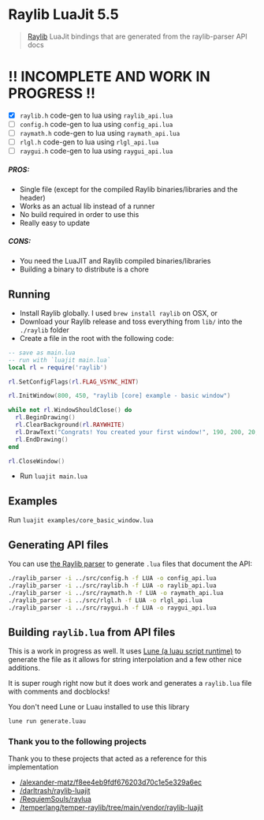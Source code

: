 Raylib LuaJit 5.5
=================

> [Raylib](https://www.raylib.com) LuaJit bindings that are generated from the raylib-parser API docs

# !! INCOMPLETE AND WORK IN PROGRESS !!

- [x] `raylib.h` code-gen to lua using `raylib_api.lua`
- [ ] `config.h` code-gen to lua using `config_api.lua`
- [ ] `raymath.h` code-gen to lua using `raymath_api.lua`
- [ ] `rlgl.h` code-gen to lua using `rlgl_api.lua`
- [ ] `raygui.h` code-gen to lua using `raygui_api.lua`

##### PROS:

- Single file (except for the compiled Raylib binaries/libraries and the header)
- Works as an actual lib instead of a runner
- No build required in order to use this
- Really easy to update

##### CONS:

- You need the LuaJIT and Raylib compiled binaries/libraries
- Building a binary to distribute is a chore

## Running

- Install Raylib globally. I used `brew install raylib` on OSX, or
- Download your Raylib release and toss everything from `lib/` into the `./raylib` folder
- Create a file in the root with the following code:

```lua
-- save as main.lua
-- run with `luajit main.lua`
local rl = require('raylib')

rl.SetConfigFlags(rl.FLAG_VSYNC_HINT)

rl.InitWindow(800, 450, "raylib [core] example - basic window")

while not rl.WindowShouldClose() do
  rl.BeginDrawing()
  rl.ClearBackground(rl.RAYWHITE)
  rl.DrawText("Congrats! You created your first window!", 190, 200, 20, rl.LIGHTGRAY)
  rl.EndDrawing()
end

rl.CloseWindow()

```

- Run `luajit main.lua`

## Examples

Run `luajit examples/core_basic_window.lua`

## Generating API files

You can use [the Raylib parser](https://github.com/raysan5/raylib/tree/master/parser) to generate `.lua` files that document the API:

```sh
./raylib_parser -i ../src/config.h -f LUA -o config_api.lua
./raylib_parser -i ../src/raylib.h -f LUA -o raylib_api.lua
./raylib_parser -i ../src/raymath.h -f LUA -o raymath_api.lua
./raylib_parser -i ../src/rlgl.h -f LUA -o rlgl_api.lua
./raylib_parser -i ../src/raygui.h -f LUA -o raygui_api.lua
```

## Building `raylib.lua` from API files

This is a work in progress as well. It uses [Lune (a luau script runtime)](https://lune-org.github.io/docs) to generate the file as it allows for string interpolation and a few other nice additions.

It is super rough right now but it does work and generates a `raylib.lua` file with comments and docblocks!

You don't need Lune or Luau installed to use this library

```sh
lune run generate.luau
```

### Thank you to the following projects

Thank you to these projects that acted as a reference for this implementation

- [/alexander-matz/f8ee4eb9fdf676203d70c1e5e329a6ec](https://gist.github.com/alexander-matz/f8ee4eb9fdf676203d70c1e5e329a6ec)
- [/darltrash/raylib-luajit](https://github.com/darltrash/raylib-luajit)
- [/RequiemSouls/raylua](https://github.com/RequiemSouls/raylua)
- [/temperlang/temper-raylib/tree/main/vendor/raylib-luajit](https://github.com/temperlang/temper-raylib/tree/main/vendor/raylib-luajit)